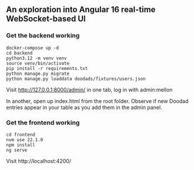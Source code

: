 ## An exploration into Angular 16 real-time WebSocket-based UI

### Get the backend working

```shell
docker-compose up -d
cd backend
python3.12 -m venv venv
source venv/bin/activate
pip install -r requirements.txt
python manage.py migrate
python manage.py loaddata doodads/fixtures/users.json
```

Visit http://127.0.0.1:8000/admin/ in one tab, log in with admin:mellon

In another, open up index.html from the root folder. Observe if new Doodad entries
appear in your table as you add them in the admin panel.

### Get the frontend working

```shell
cd frontend
nvm use 22.1.0
npm install
ng serve
```

Visit http://localhost:4200/